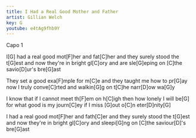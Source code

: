```yaml
---
title: I Had a Real Good Mother and Father
artist: Gillian Welch
key: G
youtube: e4tAg9fhb9Y
---
```


Capo 1

I[G] had a real good mot[F]her and fat[C]her
and they surely stood the t[G]est
and now they're in bright gl[C]ory
and are sle[G]eping on [C]the savio[D]ur's bre[G]ast

They set a good exa[F]mple for m[C]e
and they taught me how to pr[G]ay
now I truly conve[C]rted
and walkin[G]g on t[C]he narr[D]ow wa[G]y

I know that if I cannot meet th[F]em on h[C]igh
then how lonely I will be[G]
for what good is my journ[C]ey
if I miss [G]out o[C]n eter[D]nity[G]

I had a real good mot[F]her and fath[C]er
and they surely stood the t[G]est
and now they're in bright gl[C]ory
and sleepi[G]ng on [C]the saviour[D]'s bre[G]ast

